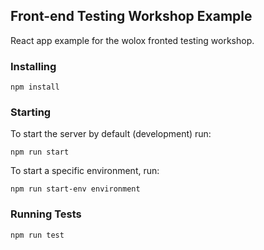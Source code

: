 ## Front-end Testing Workshop Example

React app example for the wolox fronted testing workshop.

### Installing

`npm install`

### Starting

To start the server by default (development) run:

```npm run start```

To start a specific environment, run:

```npm run start-env environment```

### Running Tests

```
npm run test
```
